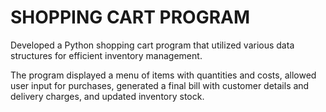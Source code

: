 # SHOPPING CART PROGRAM

Developed a Python shopping cart program that utilized various data structures for efficient inventory management.

The program displayed a menu of items with quantities and costs, allowed user input for purchases, generated a final bill with customer details and delivery charges, and updated inventory stock.
